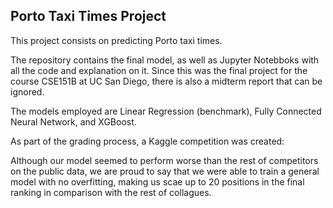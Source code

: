 ## Porto Taxi Times Project

This project consists on predicting Porto taxi times. 

The repository contains the final model, as well as Jupyter Notebboks with all the code and explanation on it. Since this was the final project for the course CSE151B at UC San Diego,
there is also a midterm report that can be ignored.

The models employed are Linear Regression (benchmark), Fully Connected Neural Network, and XGBoost.

As part of the grading process, a Kaggle competition was created: 

Although our model seemed to perform worse than the rest of competitors on the public data, we are proud to say that we were able to train a general model with no overfitting,
making us scae up to 20 positions in the final ranking in comparison with the rest of collagues.
